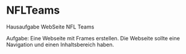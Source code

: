 # NFLTeams
Hausaufgabe WebSeite NFL Teams

Aufgabe:
Eine Webseite mit Frames erstellen.
Die Webseite sollte eine Navigation und einen Inhaltsbereich haben.
